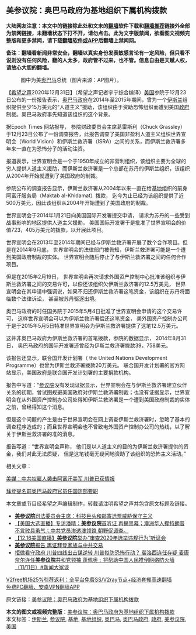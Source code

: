  <h2>美参议院：奥巴马政府为基地组织下属机构拨款</h2> <p class="notice"><b>大陆网友注意：本文中的链接除此处和文末的<a href="https://github.com/bannedbook/fanqiang" >翻墙</a>软件下载和<a href="https://github.com/killgcd/justmysocks/blob/master/README.md">翻墙推荐</a>链接外全部为禁网链接，未翻墙状态下打不开，请勿点击。此为文字版禁闻，欲看图文视频完整版和更多禁闻，请下载<a href="https://github.com/bannedbook/fanqiang">翻墙软件或APP</a>后翻墙上禁闻网。</p><p>备注：翻墙看新闻非常安全，翻墙以真实身份发表敏感言论有一定风险，但只看不说则没有任何风险，翻的人太多，政府管不过来，也不管。信息自由是天赋人权，请放心大胆的翻墙。</b></p>  <div class="entry"> <figure> <p><figcaption>图中为美<a href="https://www.bannedbook.org/bnews/tag/%e5%a5%a5%e5%b7%b4%e9%a9%ac/" class="st_tag internal_tag" rel="tag" title="标签 奥巴马 下的日志">奥巴马</a>总统（图片来源：AP图片）。</figcaption></figure> <p>【<span class='wp_keywordlink_affiliate'><a href="https://www.soundofhope.org" title="希望之声" target="_blank">希望之声</a></span>2020年12月31日】（希望之声记者宇宁综合编译）<a href="https://www.bannedbook.org/bnews/tag/%e7%be%8e%e5%9b%bd/" class="st_tag internal_tag" rel="tag" title="标签 美国 下的日志">美国</a>参院于12月23日公布的一份报告表示，<a href="https://www.bannedbook.org/bnews/tag/%E5%A5%A5%E5%B7%B4%E9%A9%AC%E6%94%BF%E5%BA%9C/" class="st_tag internal_tag" rel="tag" title="标签 奥巴马政府 下的日志">奥巴马政府</a>在2014年至2015年期间，曾为一个<a href="https://www.bannedbook.org/bnews/tag/%e4%bc%8a%e6%96%af%e5%85%b0/" class="st_tag internal_tag" rel="tag" title="标签 伊斯兰 下的日志">伊斯兰</a>组织提供至少15万美元的“人道主义”援助，该组织由于资助恐怖组织而遭到美国<a href="https://www.bannedbook.org/bnews/tag/%e6%94%bf%e5%ba%9c/" class="st_tag internal_tag" rel="tag" title="标签 政府 下的日志">政府</a>制裁。奥巴马政府事先知道该组织的这个背景。 </p> <p>据Epoch Times 网站报导， 参院财政委员会主席葛雷斯利（Chuck Grassley） 于12月23日公布了一份调查报告，此报告调查了美国非盈利人道主义组织世界宣明会（World Vision）和伊斯兰救济署（ISRA）之间的关系，而伊斯兰救济署多年来一直在为恐怖分子的活动注资。</p> <p>报道表示，世界宣明会是一个于1950年成立的非营利组织，该组织主要为全球的穷人提供人道主义援助，而伊斯兰救济署是一个总部在苏丹的伊斯兰组织，该组织从2004年开始就遭到了美国政府的制裁。</p> <p>参院公布的调查报告显示，伊斯兰救济署从2004年以来一直在给<a href="https://www.bannedbook.org/bnews/tag/%E5%9F%BA%E5%9C%B0/" class="st_tag internal_tag" rel="tag" title="标签 基地 下的日志">基地</a>组织的前身阿富汗服务局（Maktab al-Khidamat）拨款， 迄今为止已经为该组织提供了近500万美元，因此该组织从2004年开始遭到了美国政府的制裁。 </p>  <p>世界宣明会于2014年1月21日向美国国际开发署提交申请， 请求为苏丹的一些受到战事影响的地区提供人道主义援助， 美国国际开发署于是批准了世界宣明会的价值723，405万美元的拨款，以开展此项目。</p> <p>世界宣明会在2013年至2014年期间已经与伊斯兰救济署开展了数个合作项目。但是在2014年9月底， 世界宣明会的法律部门被告知，伊斯兰救济署可能是一个遭到美国政府制裁的实体。 世界宣明会随后停止了与伊斯兰救济署之间的任何合作项目。</p> <p>但是在2015年2月19日， 世界宣明会再次请求外国资产控制中心批准该组织与伊斯兰救济署之间的交易许可，以偿还该组织欠伊斯兰救济署的12.5万美元， 世界宣明会在其申请中强调说，如果不归还伊斯兰救济署这笔资金，该组织在苏丹将面临数个法律诉讼， 甚至被苏丹驱逐出境。</p> <p>奥巴马政府的时任国务院于2015年5月4日批准了世界宣明会申请的这个交易许可， 这样世界宣明会可以为伊斯兰救济署偿还这笔资金， 美外国资产控制办公司于是于2015年5月5日特准世界宣明会为伊斯兰救济署提供了这笔12.5万美元。</p>  <p>这并非奥巴马政府为伊斯兰救济署的首笔拨款，参院的数据显示， 2014年8月31日， 奥巴马政府的国际开发署还曾经为伊斯兰救济署拨款39，758美元。</p> <p>该报告还显示，联合国开发计划署（ the United Nations Development Programme）也曾为伊斯兰救济署拨款20万美元。 联合国开发计划署的官方网站显示，美国政府是联合国开发计划署的主要捐款机构。</p> <p>报告中写道：“<a href="https://www.bannedbook.org/bnews/tag/%e5%8f%82%e8%ae%ae%e9%99%a2/" class="st_tag internal_tag" rel="tag" title="标签 参议院 下的日志">参议院</a>没有发现证据显示，世界宣明会在与伊斯兰救济署建立伙伴关系的初期，曾试图规避美国政府对伊斯兰救济署制裁；也没有证据显示，世界宣明会在从外国资产控制办公司处得知伊斯兰救济署是一个遭到美国政府制裁的实体之前，曾经得知这个消息。 </p> <p>但是这个问题的产生是由于世界宣明会在网上调查伊斯兰救济署时，忽略了基本的调查程序造成的；而且世界宣明会也不曾致电外国资产控制办公司的热线，以了解关于伊斯兰救济署的准的消息。</p>  <p>报告写道：“世界宣明会声称， 他们是以人道主义的目的为伊斯兰救济署提供的资金，我们对此无法质疑， 但是这笔钱毫无疑问地资助了该组织的恐怖主义活动。”</p> <p>相关文章：</p> <p><a data-ctorig="https://www.soundofhope.org/post/459110" data-cturl="https://www.google.com/url?client=internal-element-cse&amp;cx=007749283119516952101:0iwnfnkwnek&amp;q=https://www.soundofhope.org/post/459110&amp;sa=U&amp;ved=2ahUKEwjf7cbKtvntAhWFM30KHV0rCmsQFjAFegQIBBAC&amp;usg=AOvVaw24kysII4gpqzmbK04zI4QG" href="https://www.soundofhope.org/post/459110" target="_blank">美媒：中共拟雇人袭击阿富汗美军 川普已获情报</a></p> <p><a data-ctorig="https://www.soundofhope.org/post/459230" data-cturl="https://www.google.com/url?client=internal-element-cse&amp;cx=007749283119516952101:0iwnfnkwnek&amp;q=https://www.soundofhope.org/post/459230&amp;sa=U&amp;ved=2ahUKEwjf7cbKtvntAhWFM30KHV0rCmsQFjAEegQIBhAC&amp;usg=AOvVaw3jfE6advAJ-7MS61r86M0J" href="https://www.soundofhope.org/post/459230" target="_blank">拜登提名前奥巴马政府官员任国防部要职</a></p>  <p>本文章或节目经希望之声编辑制作，转载请注明希望之声并包含原文标题及链接。</p> <ul class='op-related-articles' title='相关阅读'> <li><a href='https://www.bannedbook.org/bnews/cnnews/20201218/1450028.html' target='_blank'><b>美参议院</b>司法委员会主席：科技巨头和邮寄选票威胁保守主义</a></li> <li><a href='https://www.bannedbook.org/bnews/bannedvideo/20201217/1449295.html' target='_blank'>【美国大选直播】专访潘晴：<b>美参议院</b>首听证 再揭黑幕；澳洲华人撑特朗普 不言败具勇气；中共党员渗透澳领馆 朝野促调查。</a></li> <li><a href='https://www.bannedbook.org/bnews/bannedvideo/20201216/1449240.html' target='_blank'>【12.16美国直播】<b>美参议院</b>举办“审查2020年选举违规行为”听证会</a></li> <li><a href='https://www.bannedbook.org/bnews/bannedvideo/20201123/1435683.html' target='_blank'><b>美参议院</b>报告 再证拜登家族与中共交易</a></li> <li><a href='https://www.bannedbook.org/bnews/bannedvideo/20201111/1429551.html' target='_blank'>拒做看守政府 川普四线出击谋逆转   川普拟防恐怖行动？ 裴洛西连任存疑    麦康奈尔连任<b>美参议院</b>共和党领袖     蓬佩奥﹕将帮助中国人民推倒网络防火墙      （11/11日）#新闻大家谈</a></li> </ul> <p class="texttj"> <a href="https://github.com/bannedbook/fanqiang/wiki/V2ray%E6%9C%BA%E5%9C%BA" target="_blank">V2free机场25%引荐返利：全平台免费SS/V2ray节点+经济套餐高速翻墙</a><br/> <a href="https://github.com/bannedbook/fanqiang/wiki/%E7%A6%81%E9%97%BB%E7%BD%91%E5%AE%89%E5%8D%93%E7%BF%BB%E5%A2%99%E6%96%B0%E9%97%BBAPP" target="_blank">免费PC翻墙、安卓VPN翻墙APP</a></p><p>原文链接：<a class="src_link"  href="https://www.soundofhope.org/post/459200" target="_blank">美参议院：奥巴马政府为基地组织下属机构拨款</a></p><a name='sharetosocial'></a>       <div><b>本文的图文或视频完整版</b>：<a href='https://www.bannedbook.org/bnews/comments/20210101/1458885.html'>美参议院：奥巴马政府为基地组织下属机构拨款</a></div>  </div><!--END ENTRY--> <div class="postfooter"> <div>本文标签：<a href="https://www.bannedbook.org/bnews/tag/%e4%bc%8a%e6%96%af%e5%85%b0/" rel="tag">伊斯兰</a>, <a href="https://www.bannedbook.org/bnews/tag/%e5%8f%82%e8%ae%ae%e9%99%a2/" rel="tag">参议院</a>, <a href="https://www.bannedbook.org/bnews/tag/%E5%9F%BA%E5%9C%B0/" rel="tag">基地</a>, <a href="https://www.bannedbook.org/bnews/tag/%e5%9f%ba%e5%9c%b0%e7%bb%84%e7%bb%87/" rel="tag">基地组织</a>, <a href="https://www.bannedbook.org/bnews/tag/%e5%a5%a5%e5%b7%b4%e9%a9%ac/" rel="tag">奥巴马</a>, <a href="https://www.bannedbook.org/bnews/tag/%E5%A5%A5%E5%B7%B4%E9%A9%AC%E6%94%BF%E5%BA%9C/" rel="tag">奥巴马政府</a>, <a href="https://www.bannedbook.org/bnews/tag/%e6%94%bf%e5%ba%9c/" rel="tag">政府</a>, <a href="https://www.bannedbook.org/bnews/tag/%E7%BE%8E%E5%8F%82%E8%AE%AE%E9%99%A2/" rel="tag">美参议院</a>, <a href="https://www.bannedbook.org/bnews/tag/%e7%be%8e%e5%9b%bd/" rel="tag">美国</a></div>  </div><!--END POSTFOOTER--> 